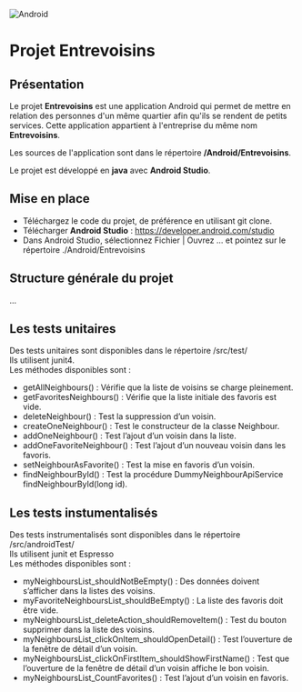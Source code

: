 ![Android](https://img.shields.io/badge/Android-Studio-blue)
# Projet Entrevoisins
## Présentation 
Le projet __Entrevoisins__ est une application Android qui permet de mettre en relation des personnes d'un même quartier afin qu'ils se rendent de petits services.
Cette application appartient à l'entreprise du même nom __Entrevoisins__.

Les sources de l'application sont dans le répertoire __/Android/Entrevoisins__.

Le projet est développé en __java__ avec __Android Studio__.

## Mise en place
- Téléchargez le code du projet, de préférence en utilisant git clone.  
- Télécharger __Android Studio__ : <https://developer.android.com/studio>  
- Dans Android Studio, sélectionnez Fichier | Ouvrez ... et pointez sur le répertoire ./Android/Entrevoisins  

## Structure générale du projet
...

## Les tests unitaires
Des tests unitaires sont disponibles dans le répertoire /src/test/  
Ils utilisent junit4.  
Les méthodes disponibles sont :  
-  getAllNeighbours() : Vérifie que la liste de voisins se charge pleinement.  
- getFavoritesNeighbours() : Vérifie que la liste initiale des favoris est vide.  
- deleteNeighbour() : Test la suppression d’un voisin.  
- createOneNeighbour() : Test le constructeur de la classe Neighbour.  
- addOneNeighbour() : Test l’ajout d’un voisin dans la liste.  
- addOneFavoriteNeighbour() : Test l’ajout d’un nouveau voisin dans les favoris.  
- setNeighbourAsFavorite() : Test la mise en favoris d’un voisin.  
- findNeighbourById() : Test la procédure DummyNeighbourApiService findNeighbourById(long id).  

## Les tests instumentalisés
Des tests instrumentalisés sont disponibles dans le répertoire /src/androidTest/  
Ils utilisent junit et Espresso  
Les méthodes disponibles sont :  
- myNeighboursList_shouldNotBeEmpty() : Des données doivent s’afficher dans la listes des voisins.  
- myFavoriteNeighboursList_shouldBeEmpty() : La liste des favoris doit être vide.  
- myNeighboursList_deleteAction_shouldRemoveItem() : Test du bouton supprimer dans la liste des voisins.  
- myNeighboursList_clickOnItem_shouldOpenDetail() : Test l’ouverture de la fenêtre de détail d’un voisin.  
- myNeighboursList_clickOnFirstItem_shouldShowFirstName() : Test que l’ouverture de la fenêtre de détail d’un voisin affiche le bon voisin.  
- myNeighboursList_CountFavorites() : Test l’ajout d’un voisin en favoris.  
